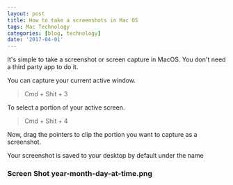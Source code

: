```yaml
---
layout: post
title: How to take a screenshots in Mac OS
tags: Mac Technology
categories: [blog, technology]
date: '2017-04-01'
---
```


It's simple to take a screenshot or screen capture in MacOS. You don't need a third party app to do it.

You can capture your current active window.

> Cmd + Shit + 3

To select a portion of your active screen.

> Cmd + Shit + 4

Now, drag the pointers to clip the portion you want to capture as a screenshot.

Your screenshot is saved to your desktop by default under the name

### Screen Shot year-month-day-at-time.png
